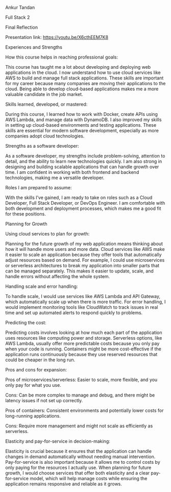 Ankur Tandan 

Full Stack 2 

Final Reflection 

Presentation link: https://youtu.be/X6cthEEM7K8 

 

Experiences and Strengths 

How this course helps in reaching professional goals: 

This course has taught me a lot about developing and deploying web applications in the cloud. I now understand how to use cloud services like AWS to build and manage full stack applications. These skills are important for my career because many companies are moving their applications to the cloud. Being able to develop cloud-based applications makes me a more valuable candidate in the job market. 

 Skills learned, developed, or mastered: 

During this course, I learned how to work with Docker, create APIs using AWS Lambda, and manage data with DynamoDB. I also improved my skills in setting up cloud-based environments and testing applications. These skills are essential for modern software development, especially as more companies adopt cloud technologies. 

 Strengths as a software developer: 

As a software developer, my strengths include problem-solving, attention to detail, and the ability to learn new technologies quickly. I am also strong in designing and building scalable applications that can handle growth over time. I am confident in working with both frontend and backend technologies, making me a versatile developer. 

 Roles I am prepared to assume: 

With the skills I’ve gained, I am ready to take on roles such as a Cloud Developer, Full Stack Developer, or DevOps Engineer. I am comfortable with both development and deployment processes, which makes me a good fit for these positions. 

 Planning for Growth 

Using cloud services to plan for growth: 

Planning for the future growth of my web application means thinking about how it will handle more users and more data. Cloud services like AWS make it easier to scale an application because they offer tools that automatically adjust resources based on demand. For example, I could use microservices or serverless architectures to break my application into smaller parts that can be managed separately. This makes it easier to update, scale, and handle errors without affecting the whole system. 

  

Handling scale and error handling: 

To handle scale, I would use services like AWS Lambda and API Gateway, which automatically scale up when there is more traffic. For error handling, I would implement monitoring tools like CloudWatch to track issues in real time and set up automated alerts to respond quickly to problems. 

  

Predicting the cost: 

Predicting costs involves looking at how much each part of the application uses resources like computing power and storage. Serverless options, like AWS Lambda, usually offer more predictable costs because you only pay when your code is running. Containers might be more cost-effective if the application runs continuously because they use reserved resources that could be cheaper in the long run. 

  

Pros and cons for expansion: 

Pros of microservices/serverless: Easier to scale, more flexible, and you only pay for what you use. 

Cons: Can be more complex to manage and debug, and there might be latency issues if not set up correctly. 

Pros of containers: Consistent environments and potentially lower costs for long-running applications. 

Cons: Require more management and might not scale as efficiently as serverless. 

Elasticity and pay-for-service in decision-making: 

Elasticity is crucial because it ensures that the application can handle changes in demand automatically without needing manual intervention. Pay-for-service is also important because it allows me to control costs by only paying for the resources I actually use. When planning for future growth, I would choose services that offer both elasticity and a clear pay-for-service model, which will help manage costs while ensuring the application remains responsive and reliable as it grows. 

 

 
